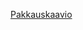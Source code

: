 [Pakkauskaavio](https://github.com/iniskala/otm-harjoitustyo/blob/master/harjoitustyo/seatinggenerator/Dokumentaatio/Otm.png)
